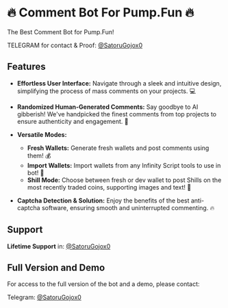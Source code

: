 # 🔥 Comment Bot For Pump.Fun 🔥

The Best Comment Bot for Pump.Fun!

TELEGRAM for contact & Proof: [@SatoruGojox0](https://t.me/SatoruGojox0)

## Features

* **Effortless User Interface:** Navigate through a sleek and intuitive design, simplifying the process of mass comments on your projects. :computer:

* **Randomized Human-Generated Comments:** Say goodbye to AI gibberish! We've handpicked the finest comments from top projects to ensure authenticity and engagement. 💬

* **Versatile Modes:**
    * **Fresh Wallets:** Generate fresh wallets and post comments using them! :moneybag:
    * **Import Wallets:** Import wallets from any Infinity Script tools to use in bot! 🤖
    * **Shill Mode:** Choose between fresh or dev wallet to post Shills on the most recently traded coins, supporting images and text! 🌆
 
* **Captcha Detection & Solution:** Enjoy the benefits of the best anti-captcha software, ensuring smooth and uninterrupted commenting. :fire:


## Support

**Lifetime Support** in: [@SatoruGojox0](https://t.me/SatoruGojox0)


## Full Version and Demo

For access to the full version of the bot and a demo, please contact:

Telegram: [@SatoruGojox0](https://t.me/SatoruGojox0)
